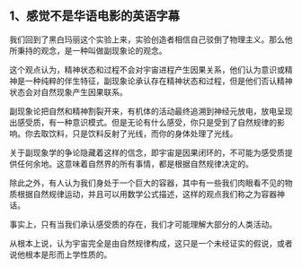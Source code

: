 <h2>1、感觉不是华语电影的英语字幕</h2><p data-pid="UHc9Nqj7">我们回到了黑白玛丽这个实验上来，实验创造者相信自己驳倒了物理主义。那么他所秉持的观念，是一种叫做副现象论的观念。</p><p data-pid="76DsJoF4">这个观点认为，精神状态和过程不会对宇宙进程产生因果关系，他们认为意识或精神是一种纯粹的伴生特征，副现象论承认存在精神状态和过程，但是他们否认精神状态会对自然现象产生因果联系。</p><p data-pid="ne0yVrwa">副现象论把自然和精神割裂开来，有机体的活动最终追溯到神经元放电，放电呈现出感受质，有一种意识模式。但是无论有什么感受，你只是受到了自然规律的影响。你去取饮料，只是饮料反射了光线，而你的身体处理了光线。</p><p data-pid="wscuRYvH">关于副现象学的争论隐藏着这样的信念，即宇宙是因果闭环的，不可能为感受质提供任何余地。这意味着自然界的所有事情，都是根据自然规律决定的。</p><p data-pid="y76m2Ek4">除此之外，有人认为我们身处于一个巨大的容器，其中有一些我们肉眼看不见的物质根据自然规律运动，并且可以用数学公式描述，这样的观点我们称之为容器神话。</p><p data-pid="xBkpBLss">事实上，只有当我们承认感受质的存在，我们才可能理解大部分的人类活动。</p><p data-pid="zubyQBnO">从根本上说，认为宇宙完全是由自然规律构成，这只是一个未经证实的假说，或者说他根本是形而上学性质的。</p><p></p><p></p>